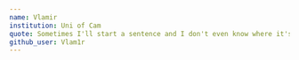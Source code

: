 ```yaml
---
name: Vlamir
institution: Uni of Cam
quote: Sometimes I'll start a sentence and I don't even know where it's going.
github_user: Vlam1r
---
```

